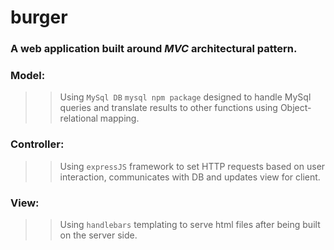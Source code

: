 # burger

### A web application built around *MVC* architectural pattern.

### Model:

>>Using `MySql DB`  `mysql npm package` designed to handle MySql queries and translate results to other functions using Object-relational mapping.



### Controller:

>>Using `expressJS` framework to set HTTP requests based on user interaction,
communicates with DB and updates view for client.


### View:

>>Using `handlebars` templating to serve html files after being built on the server side.
